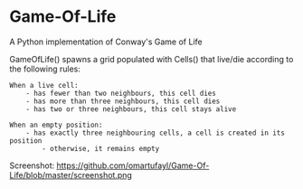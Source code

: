 # Game-Of-Life
A Python implementation of Conway's Game of Life

GameOfLife() spawns a grid populated with Cells() that live/die according to the
following rules:

    When a live cell:
        - has fewer than two neighbours, this cell dies
        - has more than three neighbours, this cell dies
        - has two or three neighbours, this cell stays alive

    When an empty position:
        - has exactly three neighbouring cells, a cell is created in its position
            - otherwise, it remains empty

Screenshot: https://github.com/omartufayl/Game-Of-Life/blob/master/screenshot.png
